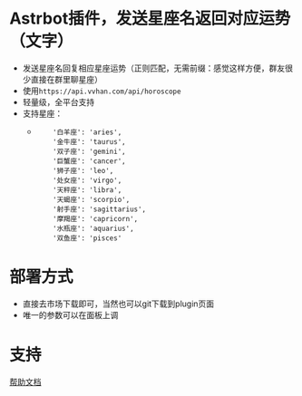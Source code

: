 # Astrbot插件，发送星座名返回对应运势（文字）

- 发送星座名回复相应星座运势（正则匹配，无需前缀：感觉这样方便，群友很少直接在群里聊星座）
- 使用```https://api.vvhan.com/api/horoscope```
- 轻量级，全平台支持
- 支持星座：
  -         '白羊座': 'aries',
            '金牛座': 'taurus',
            '双子座': 'gemini',
            '巨蟹座': 'cancer',
            '狮子座': 'leo',
            '处女座': 'virgo',
            '天秤座': 'libra',
            '天蝎座': 'scorpio',
            '射手座': 'sagittarius',
            '摩羯座': 'capricorn',
            '水瓶座': 'aquarius',
            '双鱼座': 'pisces'

# 部署方式

- 直接去市场下载即可，当然也可以git下载到plugin页面
- 唯一的参数可以在面板上调


# 支持

[帮助文档](https://astrbot.app)
